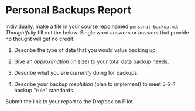 # Personal Backups Report

Individually, make a file in your course repo named `personal-backup.md`.  *Thoughtfully* fill out the below.  Single word answers or answers that provide no thought will get no credit.

1. Describe the type of data that you would value backing up.

2. Give an *approximation* (in size) to your total data backup needs.

3. Describe what you are *currently* doing for backups.

4. Describe your backup *resolution* (plan to implement) to meet 3-2-1 backup "rule" standards.

Submit the link to your report to the Dropbox on Pilot.